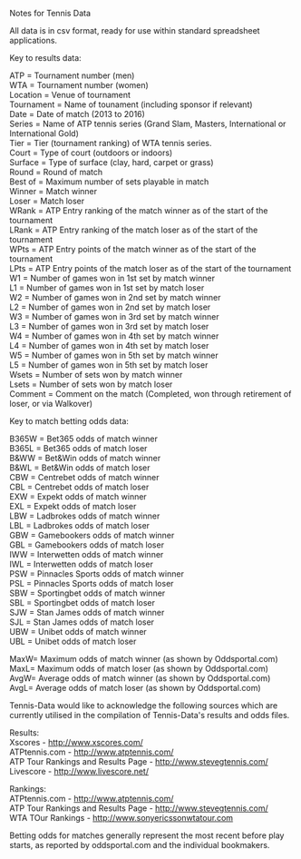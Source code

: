 Notes for Tennis Data

All data is in csv format, ready for use within standard spreadsheet applications. 

Key to results data:

ATP = Tournament number (men)  
WTA = Tournament number (women)  
Location = Venue of tournament  
Tournament = Name of tounament (including sponsor if relevant)  
Date = Date of match (2013 to 2016)  
Series = Name of ATP tennis series (Grand Slam, Masters, International or International Gold)  
Tier = Tier (tournament ranking) of WTA tennis series.  
Court = Type of court (outdoors or indoors)  
Surface = Type of surface (clay, hard, carpet or grass)  
Round = Round of match  
Best of = Maximum number of sets playable in match  
Winner = Match winner  
Loser = Match loser  
WRank = ATP Entry ranking of the match winner as of the start of the tournament  
LRank = ATP Entry ranking of the match loser as of the start of the tournament  
WPts = ATP Entry points of the match winner as of the start of the tournament  
LPts = ATP Entry points of the match loser as of the start of the tournament  
W1 = Number of games won in 1st set by match winner  
L1 = Number of games won in 1st set by match loser  
W2 = Number of games won in 2nd set by match winner  
L2 = Number of games won in 2nd set by match loser  
W3 = Number of games won in 3rd set by match winner  
L3 = Number of games won in 3rd set by match loser  
W4 = Number of games won in 4th set by match winner  
L4 = Number of games won in 4th set by match loser  
W5 = Number of games won in 5th set by match winner  
L5 = Number of games won in 5th set by match loser  
Wsets = Number of sets won by match winner  
Lsets = Number of sets won by match loser  
Comment = Comment on the match (Completed, won through retirement of loser, or via Walkover)  


Key to match betting odds data:  

B365W = Bet365 odds of match winner  
B365L = Bet365 odds of match loser  
B&WW = Bet&Win odds of match winner  
B&WL = Bet&Win odds of match loser  
CBW = Centrebet odds of match winner  
CBL = Centrebet odds of match loser  
EXW = Expekt odds of match winner  
EXL = Expekt odds of match loser  
LBW = Ladbrokes odds of match winner  
LBL = Ladbrokes odds of match loser  
GBW = Gamebookers odds of match winner   
GBL = Gamebookers odds of match loser  
IWW = Interwetten odds of match winner  
IWL = Interwetten odds of match loser  
PSW = Pinnacles Sports odds of match winner  
PSL = Pinnacles Sports odds of match loser  
SBW = Sportingbet odds of match winner  
SBL = Sportingbet odds of match loser  
SJW = Stan James odds of match winner  
SJL = Stan James odds of match loser  
UBW = Unibet odds of match winner  
UBL = Unibet odds of match loser  

MaxW= Maximum odds of match winner (as shown by Oddsportal.com)  
MaxL= Maximum odds of match loser (as shown by Oddsportal.com)   
AvgW= Average odds of match winner (as shown by Oddsportal.com)  
AvgL= Average odds of match loser (as shown by Oddsportal.com)  


Tennis-Data would like to acknowledge the following sources which are currently utilised in the compilation of Tennis-Data's results and odds files.  

Results:  
Xscores - http://www.xscores.com/    
ATPtennis.com - http://www.atptennis.com/  
ATP Tour Rankings and Results Page - http://www.stevegtennis.com/  
Livescore - http://www.livescore.net/  

Rankings:  
ATPtennis.com - http://www.atptennis.com/  
ATP Tour Rankings and Results Page - http://www.stevegtennis.com/  
WTA TOur Rankings - http://www.sonyericssonwtatour.com  

Betting odds for matches generally represent the most recent before play starts, as reported by oddsportal.com and the individual bookmakers.  
